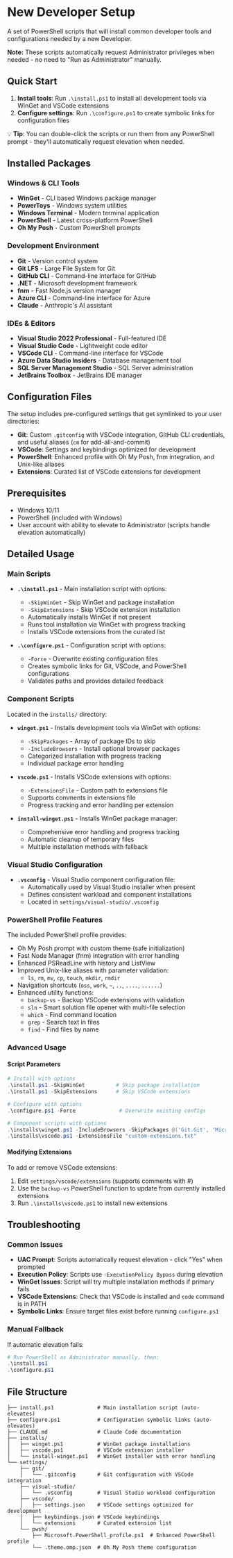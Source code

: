 # New Developer Setup

A set of PowerShell scripts that will install common developer tools and configurations needed by a new Developer.

**Note:** These scripts automatically request Administrator privileges when needed - no need to "Run as Administrator" manually.

## Quick Start

1. **Install tools**: Run `.\install.ps1` to install all development tools via WinGet and VSCode extensions
2. **Configure settings**: Run `.\configure.ps1` to create symbolic links for configuration files

💡 **Tip**: You can double-click the scripts or run them from any PowerShell prompt - they'll automatically request elevation when needed.

## Installed Packages

### Windows & CLI Tools
- **WinGet** - CLI based Windows package manager
- **PowerToys** - Windows system utilities
- **Windows Terminal** - Modern terminal application
- **PowerShell** - Latest cross-platform PowerShell
- **Oh My Posh** - Custom PowerShell prompts

### Development Environment
- **Git** - Version control system
- **Git LFS** - Large File System for Git
- **GitHub CLI** - Command-line interface for GitHub
- **.NET** - Microsoft development framework
- **fnm** - Fast Node.js version manager
- **Azure CLI** - Command-line interface for Azure
- **Claude** - Anthropic's AI assistant

### IDEs & Editors
- **Visual Studio 2022 Professional** - Full-featured IDE
- **Visual Studio Code** - Lightweight code editor
- **VSCode CLI** - Command-line interface for VSCode
- **Azure Data Studio Insiders** - Database management tool
- **SQL Server Management Studio** - SQL Server administration
- **JetBrains Toolbox** - JetBrains IDE manager

## Configuration Files

The setup includes pre-configured settings that get symlinked to your user directories:

- **Git**: Custom `.gitconfig` with VSCode integration, GitHub CLI credentials, and useful aliases (`cm` for add-all-and-commit)
- **VSCode**: Settings and keybindings optimized for development
- **PowerShell**: Enhanced profile with Oh My Posh, fnm integration, and Unix-like aliases
- **Extensions**: Curated list of VSCode extensions for development

## Prerequisites

- Windows 10/11
- PowerShell (included with Windows)
- User account with ability to elevate to Administrator (scripts handle elevation automatically)

## Detailed Usage

### Main Scripts

- **`.\install.ps1`** - Main installation script with options:
  - `-SkipWinGet` - Skip WinGet and package installation
  - `-SkipExtensions` - Skip VSCode extension installation
  - Automatically installs WinGet if not present
  - Runs tool installation via WinGet with progress tracking
  - Installs VSCode extensions from the curated list

- **`.\configure.ps1`** - Configuration script with options:
  - `-Force` - Overwrite existing configuration files
  - Creates symbolic links for Git, VSCode, and PowerShell configurations
  - Validates paths and provides detailed feedback

### Component Scripts

Located in the `installs/` directory:
- **`winget.ps1`** - Installs development tools via WinGet with options:
  - `-SkipPackages` - Array of package IDs to skip
  - `-IncludeBrowsers` - Install optional browser packages
  - Categorized installation with progress tracking
  - Individual package error handling

- **`vscode.ps1`** - Installs VSCode extensions with options:
  - `-ExtensionsFile` - Custom path to extensions file
  - Supports comments in extensions file
  - Progress tracking and error handling per extension

- **`install-winget.ps1`** - Installs WinGet package manager:
  - Comprehensive error handling and progress tracking
  - Automatic cleanup of temporary files
  - Multiple installation methods with fallback

### Visual Studio Configuration

- **`.vsconfig`** - Visual Studio component configuration file:
  - Automatically used by Visual Studio installer when present
  - Defines consistent workload and component installations
  - Located in `settings/visual-studio/.vsconfig`

### PowerShell Profile Features

The included PowerShell profile provides:
- Oh My Posh prompt with custom theme (safe initialization)
- Fast Node Manager (fnm) integration with error handling
- Enhanced PSReadLine with history and ListView
- Improved Unix-like aliases with parameter validation:
  - `ls`, `rm`, `mv`, `cp`, `touch`, `mkdir`, `rmdir`
- Navigation shortcuts (`oss`, `work`, `~`, `..`, `....`, `......`)
- Enhanced utility functions:
  - `backup-vs` - Backup VSCode extensions with validation
  - `sln` - Smart solution file opener with multi-file selection
  - `which` - Find command location
  - `grep` - Search text in files
  - `find` - Find files by name

### Advanced Usage

#### Script Parameters
```powershell
# Install with options
.\install.ps1 -SkipWinGet          # Skip package installation
.\install.ps1 -SkipExtensions      # Skip VSCode extensions

# Configure with options
.\configure.ps1 -Force              # Overwrite existing configs

# Component scripts with options
.\installs\winget.ps1 -IncludeBrowsers -SkipPackages @('Git.Git', 'Microsoft.PowerShell')
.\installs\vscode.ps1 -ExtensionsFile "custom-extensions.txt"
```

#### Modifying Extensions

To add or remove VSCode extensions:
1. Edit `settings/vscode/extensions` (supports comments with #)
2. Use the `backup-vs` PowerShell function to update from currently installed extensions
3. Run `.\installs\vscode.ps1` to install new extensions

## Troubleshooting

### Common Issues

- **UAC Prompt**: Scripts automatically request elevation - click "Yes" when prompted
- **Execution Policy**: Scripts use `-ExecutionPolicy Bypass` during elevation
- **WinGet Issues**: Script will try multiple installation methods if primary fails
- **VSCode Extensions**: Check that VSCode is installed and `code` command is in PATH
- **Symbolic Links**: Ensure target files exist before running `configure.ps1`

### Manual Fallback

If automatic elevation fails:
```powershell
# Run PowerShell as Administrator manually, then:
.\install.ps1
.\configure.ps1
```

## File Structure

```
├── install.ps1              # Main installation script (auto-elevates)
├── configure.ps1            # Configuration symbolic links (auto-elevates)
├── CLAUDE.md                # Claude Code documentation
├── installs/
│   ├── winget.ps1           # WinGet package installations
│   ├── vscode.ps1           # VSCode extension installer
│   └── install-winget.ps1   # WinGet installer with error handling
└── settings/
    ├── git/
    │   └── .gitconfig       # Git configuration with VSCode integration
    ├── visual-studio/
    │   └── .vsconfig        # Visual Studio workload configuration
    ├── vscode/
    │   ├── settings.json    # VSCode settings optimized for development
    │   ├── keybindings.json # VSCode keybindings
    │   └── extensions       # Curated extension list
    └── pwsh/
        ├── Microsoft.PowerShell_profile.ps1  # Enhanced PowerShell profile
        └── .theme.omp.json  # Oh My Posh theme configuration
```
